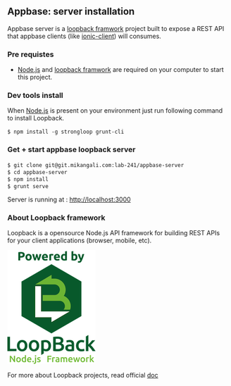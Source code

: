 ## Appbase: server installation

Appbase server is a [loopback framwork](http://loopback.io) project built to expose a REST API that appbase clients (like [ionic-client](https://github.com/lab-241/appbase-client-ionic)) will consumes.

### Pre requistes

* [Node.js](http://nodejs.org) and [loopback framwork](http://loopback.io) are required on your computer to start this project.

### Dev tools install

When [Node.js](http://nodejs.org) is present on your environment just run following command to install Loopback.

```
$ npm install -g strongloop grunt-cli
```

### Get + start appbase loopback server

```
$ git clone git@git.mikangali.com:lab-241/appbase-server
$ cd appbase-server
$ npm install
$ grunt serve
```

Server is running at : [http://localhost:3000](http://localhost:3000)

### About Loopback framework

Loopback is a opensource Node.js API framework for building REST APIs for your client applications (browser, mobile, etc).

![](../img/powered-by-LB-logo.png)

For more about Loopback projects, read official [doc](http://loopback.io/getting-started/)
